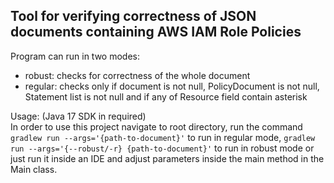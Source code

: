 ## Tool for verifying correctness of JSON documents containing AWS IAM Role Policies

Program can run in two modes: 
- robust: checks for correctness of the whole document
- regular: checks only if document is not null, PolicyDocument is not null, Statement list is not null and if any of Resource field contain asterisk

Usage: (Java 17 SDK in required)  
In order to use this project navigate to root directory, run the command `gradlew run --args='{path-to-document}'` to run in regular mode, `gradlew run --args='{--robust/-r} {path-to-document}'` to run in robust mode or just run it inside an IDE and adjust parameters inside the main method in the Main class.
